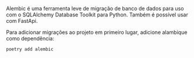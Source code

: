 Alembic é uma ferramenta leve de migração de banco de dados para uso com o SQLAlchemy Database Toolkit para Python. Também é possível usar com FastApi.

Para adicionar migrações ao projeto em primeiro lugar, adicione alambique como dependência:

```
poetry add alembic
```
